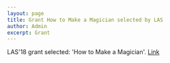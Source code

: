 ```yaml
---
layout: page
title: Grant How to Make a Magician selected by LAS
author: Admin
excerpt: Grant
---
```

 LAS'18 grant selected: 'How to Make a Magician'. [Link](https://docs.google.com/document/d/124g5xV61TXtpYArw_LSFiJ7XZ2Wi2BIagdtF9IkSWDs/edit)
